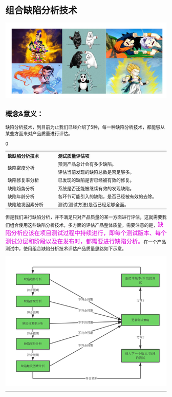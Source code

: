 #  组合缺陷分析技术

![](../resFiles/home/主页组合缺陷分析.png)

## 概念&意义：
缺陷分析技术，到目前为止我们已经介绍了5种，每一种缺陷分析技术，都能够从某些方面来对产品质量进行评估。

<table>
	<tr>
		<th width="300x" align="left">缺缺陷分析技术</th>
		<th width="700x" align="left">测试质量评估项</th>
	</tr>0
	<tr>
		<td rowspan="2">缺陷密度分析</td>
		<td>预测产品总计会有多少缺陷。</td>
	</tr>
	<tr>
		<td>评估当前发现的缺陷总数是否足够多。</td>
	</tr>
	<tr>
		<td>缺陷修复率分析</td>
		<td>已发现的缺陷是否已经被有效的修复。</td>
	</tr>
	<tr>
		<td>缺陷趋势分析</td>
		<td>系统是否还能被继续有效的发现缺陷。</td>
	</tr>
	<tr>
		<td>缺陷年龄分析</td>
		<td>各环节可能引入的缺陷，是否已经被有效的去除。</td>
	</tr>
	<tr>
		<td>缺陷触发因素分析</td>
		<td>测试(测试方法)是否已经足够全面。</td>
	</tr>
</table>

但是我们进行缺陷分析，并不满足只对产品质量的某一方面进行评估，这就需要我们组合使用这些缺陷分析技术，多方面的评估产品整体质量。需要注意的是，<font color="#dd00dd" size="4" face="楷体">缺陷分析应该在项目测试过程中持续进行，即每个测试版本、每个测试分层和阶段以及在发布时，都需要进行缺陷分析。</font>在一个产品测试中，使用组合缺陷分析技术评估产品质量思路如下示意。

![](../resFiles/r3/组合缺陷分析技术.png)


* * *
